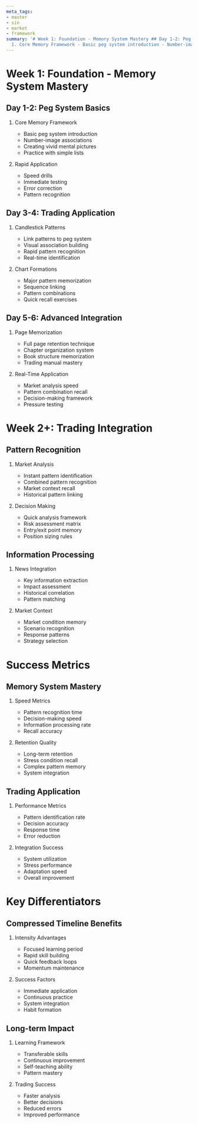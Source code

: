 ```yaml
---
meta_tags:
- master
- sin
- market
- framework
summary: '# Week 1: Foundation - Memory System Mastery ## Day 1-2: Peg System Basics
  1. Core Memory Framework - Basic peg system introduction - Number-image associations'
---
```

   
# Week 1: Foundation - Memory System Mastery   
   
## Day 1-2: Peg System Basics   
1. Core Memory Framework   
   
   - Basic peg system introduction   
   - Number-image associations   
   - Creating vivid mental pictures   
   - Practice with simple lists   
   
2. Rapid Application   
   
   - Speed drills   
   - Immediate testing   
   - Error correction   
   - Pattern recognition   
   
## Day 3-4: Trading Application   
1. Candlestick Patterns   
   
   - Link patterns to peg system   
   - Visual association building   
   - Rapid pattern recognition   
   - Real-time identification   
   
2. Chart Formations   
   
   - Major pattern memorization   
   - Sequence linking   
   - Pattern combinations   
   - Quick recall exercises   
   
## Day 5-6: Advanced Integration   
1. Page Memorization   
   
   - Full page retention technique   
   - Chapter organization system   
   - Book structure memorization   
   - Trading manual mastery   
   
2. Real-Time Application   
   
   - Market analysis speed   
   - Pattern combination recall   
   - Decision-making framework   
   - Pressure testing   
   
# Week 2+: Trading Integration   
   
## Pattern Recognition   
1. Market Analysis   
   
   - Instant pattern identification   
   - Combined pattern recognition   
   - Market context recall   
   - Historical pattern linking   
   
2. Decision Making   
   
   - Quick analysis framework   
   - Risk assessment matrix   
   - Entry/exit point memory   
   - Position sizing rules   
   
## Information Processing   
1. News Integration   
   
   - Key information extraction   
   - Impact assessment   
   - Historical correlation   
   - Pattern matching   
   
2. Market Context   
   
   - Market condition memory   
   - Scenario recognition   
   - Response patterns   
   - Strategy selection   
   
# Success Metrics   
   
## Memory System Mastery   
1. Speed Metrics   
   
   - Pattern recognition time   
   - Decision-making speed   
   - Information processing rate   
   - Recall accuracy   
   
2. Retention Quality   
   
   - Long-term retention   
   - Stress condition recall   
   - Complex pattern memory   
   - System integration   
   
## Trading Application   
1. Performance Metrics   
   
   - Pattern identification rate   
   - Decision accuracy   
   - Response time   
   - Error reduction   
   
2. Integration Success   
   
   - System utilization   
   - Stress performance   
   - Adaptation speed   
   - Overall improvement   
   
# Key Differentiators   
   
## Compressed Timeline Benefits   
1. Intensity Advantages   
   
   - Focused learning period   
   - Rapid skill building   
   - Quick feedback loops   
   - Momentum maintenance   
   
2. Success Factors   
   
   - Immediate application   
   - Continuous practice   
   - System integration   
   - Habit formation   
   
## Long-term Impact   
1. Learning Framework   
   
   - Transferable skills   
   - Continuous improvement   
   - Self-teaching ability   
   - Pattern mastery   
   
2. Trading Success   
   
   - Faster analysis   
   - Better decisions   
   - Reduced errors   
   - Improved performance